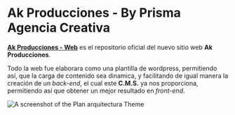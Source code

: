 # Ak Producciones - By Prisma Agencia Creativa

[**Ak Producciones - Web**](https://gitlab.com/prisma_web/akproducciones_web_v2_dev) es el repositorio oficial del nuevo sitio web **Ak Producciones**.

Todo la web fue elaborara como una plantilla de wordpress, permitiendo así, que la carga de contenido sea dinamica, y facilitando de igual manera la creación de un *back-end*, el cual este **C.M.S.** ya nos proporciona, permitiendo así que obtener un mejor resultado en *front-end*.


![A screenshot of the Plan arquitectura Theme](https://gitlab.com/prisma_web/akproducciones_web_v2_dev/raw/master/screenshot.png)